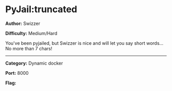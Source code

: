 # PyJail:truncated

**Author:** Swizzer

**Difficulty:** Medium/Hard

You've been pyjailed, but Swizzer is nice and will let you say short words... No more than 7 chars!

---

**Category:** Dynamic docker

**Port:** 8000

**Flag:** 
